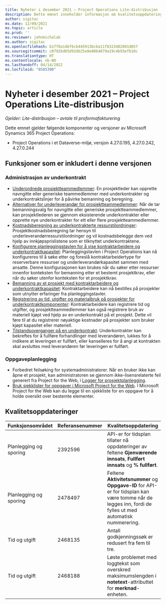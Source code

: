 ```yaml
---
title: Nyheter i desember 2021 – Project Operations Lite-distribusjon
description: Dette emnet inneholder informasjon om kvalitetsoppdateringene som er tilgjengelige i utgivelsen av Project Operations Lite-distribusjon fra desember 2021.
author: sigitac
ms.date: 12/09/2021
ms.topic: article
ms.prod: ''
ms.reviewer: johnmichalak
ms.author: sigitac
ms.openlocfilehash: b1ff0a14bf6cb445913bcba11f83234826014857
ms.sourcegitcommit: c0792bd65d92db25e0e8864879a19c4b93efb10c
ms.translationtype: HT
ms.contentlocale: nb-NO
ms.lasthandoff: 04/14/2022
ms.locfileid: "8585390"
---
```

# <a name="whats-new-december-2021---project-operations-lite-deployment"></a>Nyheter i desember 2021 – Project Operations Lite-distribusjon

_Gjelder: Lite-distribusjon – avtale til proformafakturering_

Dette emnet gjelder følgende komponenter og versjoner av Microsoft Dynamics 365 Project Operations:

- Project Operations i et Dataverse-miljø, versjon 4.27.0.195, 4.27.0.242, 4.27.0.244


## <a name="features-included-in-this-release"></a>Funksjoner som er inkludert i denne versjonen

### <a name="subcontract-management"></a>Administrasjon av underkontrakt 

- [Underordnede prosjektteammedlemmer](../subcontracting/subcontracting-project-team-members.md): En prosjektleder kan opprette navngitte eller generiske teammedlemmer med underkontrakter og underkontraktslinjer for å påvirke bemanning og beregning.
- [Alternativer for underleverandør for prosjektteammedlemmer](../subcontracting/subcon-options.md): Når de tar bemanningsvalg for navngitte eller generiske prosjektteammedlemmer, kan prosjektlederen se gjennom eksisterende underkontrakter eller opprette nye underkontrakter for ett eller flere prosjektteammedlemmer. 
- [Kostnadsberegning av underkontrakterte ressurstilordninger](../subcontracting/costing-subcon-ra.md): Prosjektkostnadsberegning tar hensyn til underleverandørressurstilordninger og vil kostnadsbelegge dem ved hjelp av innkjøpsprislistene som er tilknyttet underkontraktene. 
- [Konfigurere planleggingstavlen for å vise kontraktarbeidere og underkontraktkapasitet](../subcontracting/configure-sb-subcon.md): Planleggingstavlen i Project Operations kan nå konfigureres til å søke etter og foreslå kontraktarbeidertype for reserverbare ressurser og underleverandørkapasitet sammen med ansatte. Denne konfigurasjonen kan brukes når du søker etter ressurser innenfor konteksten for bemanning etter et bestemt prosjektkrav, eller når du søker utenfor konteksten for et prosjektkrav.
- [Bemanning av et prosjekt med kontraktarbeidere og underkontraktkapasitet](../subcontracting/staffing-cw.md): Kontraktarbeidere kan nå bestilles på prosjekter som utnytter erfaringer fra planleggingstavler.
- [Registrering av tid, utgifter og materialbruk på prosjekter for underkontraktkomponenter](../subcontracting/recording-subcon-actuals.md): Kontraktarbeidere kan registrere tid og utgifter, og prosjektteammedlemmer kan også registrere bruk av materiell kjøpt ved hjelp av en underkontrakt på et prosjekt. Dette vil føre til at du registrerer nøyaktige kostnader på prosjekter som bruker kjøpt kapasitet eller materiell.
- [Tilstandsoverganger på en underkontrakt](../subcontracting/subcon-states.md): Underkontrakter kan bekreftes for å fullføre forhandlinger med leverandøren, lukkes for å indikere at leveringen er fullført, eller kanselleres for å angi at kontrakten skal avsluttes med leverandøren før leveringen er fullført.

### <a name="task-planning"></a>Oppgaveplanlegging
- Forbedret feilsøking for systemadministratorer. Når en bruker ikke kan åpne et prosjekt, kan administratoren se gjennom ikke-lisensrelaterte feil generert fra Project for the Web, i [Logger for prosjektplanlegging](../../project-management/schedule-api-logs.md).
- [Bruk sjekklister for oppgaver i Microsoft Project for the Web](https://support.microsoft.com/en-us/office/use-task-checklists-in-microsoft-project-for-the-web-c69bcf73-5c75-4ad3-9893-6d6f92360e9c). I Microsoft Project for the Web kan du legge til en sjekkliste for en oppgave for å holde oversikt over bestemte elementer.

## <a name="quality-updates"></a>Kvalitetsoppdateringer

| **Funksjonsområdet** | **Referansenummer** | **Kvalitetsoppdatering** |
| --- | --- | --- |
| Planlegging og sporing | 2392596 | API-er for tidsplan tillater nå oppdateringer av feltene **Gjenværende innsats**, **Fullført innsats** og **% fullført**. |
| Planlegging og sporing | 2478497 | Feltene **Aktivitetsnummer** og **Oppgave-ID** for API-er for tidsplan kan være tomme når de legges inn, fordi de fylles ut med automatisk nummerering.|
| Tid og utgift | 2468135 | Antall godkjenningssøk er redusert fra fem til tre. |
| Tid og utgift | 2468188 | Løste problemet med loggtekst som overskred maksimumslengden i **notetext**-attributtet for **merknad**-enheten. |
